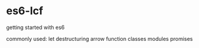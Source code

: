 # es6-lcf
getting started with es6

commonly used:
let
destructuring
arrow function
classes
modules
promises
